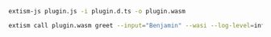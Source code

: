 ```bash
extism-js plugin.js -i plugin.d.ts -o plugin.wasm
```

```bash
extism call plugin.wasm greet --input="Benjamin" --wasi --log-level=info
```